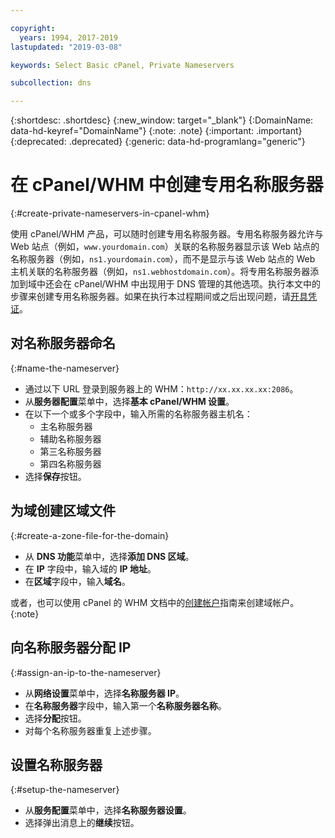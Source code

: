 ```yaml
---

copyright:
  years: 1994, 2017-2019
lastupdated: "2019-03-08"

keywords: Select Basic cPanel, Private Nameservers

subcollection: dns

---
```



{:shortdesc: .shortdesc}
{:new_window: target="_blank"}
{:DomainName: data-hd-keyref="DomainName"}
{:note: .note}
{:important: .important}
{:deprecated: .deprecated}
{:generic: data-hd-programlang="generic"}

# 在 cPanel/WHM 中创建专用名称服务器
{:#create-private-nameservers-in-cpanel-whm}

使用 cPanel/WHM 产品，可以随时创建专用名称服务器。专用名称服务器允许与 Web 站点（例如，`www.yourdomain.com`）关联的名称服务器显示该 Web 站点的名称服务器（例如，`ns1.yourdomain.com`），而不是显示与该 Web 站点的 Web 主机关联的名称服务器（例如，`ns1.webhostdomain.com`）。将专用名称服务器添加到域中还会在 cPanel/WHM 中出现用于 DNS 管理的其他选项。执行本文中的步骤来创建专用名称服务器。如果在执行本过程期间或之后出现问题，请[开具凭证](/docs/get-support?topic=get-support-getting-customer-support)。

## 对名称服务器命名
{:#name-the-nameserver}

* 通过以下 URL 登录到服务器上的 WHM：`http://xx.xx.xx.xx:2086`。
* 从**服务器配置**菜单中，选择**基本 cPanel/WHM 设置**。
* 在以下一个或多个字段中，输入所需的名称服务器主机名：
  * 主名称服务器
  * 辅助名称服务器
  * 第三名称服务器
  * 第四名称服务器
* 选择**保存**按钮。

## 为域创建区域文件
{:#create-a-zone-file-for-the-domain}

* 从 **DNS 功能**菜单中，选择**添加 DNS 区域**。
* 在 **IP** 字段中，输入域的 **IP 地址**。
* 在**区域**字段中，输入**域名**。

或者，也可以使用 cPanel 的 WHM 文档中的[创建帐户](https://docs.cpanel.net/display/70Docs/Create+a+New+Account)指南来创建域帐户。
{:note}

## 向名称服务器分配 IP
{:#assign-an-ip-to-the-nameserver}

* 从**网络设置**菜单中，选择**名称服务器 IP**。
* 在**名称服务器**字段中，输入第一个**名称服务器名称**。
* 选择**分配**按钮。
* 对每个名称服务器重复上述步骤。

## 设置名称服务器
{:#setup-the-nameserver}

* 从**服务配置**菜单中，选择**名称服务器设置**。
* 选择弹出消息上的**继续**按钮。
